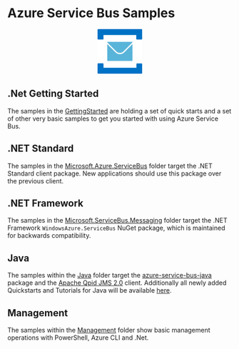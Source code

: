 # Azure Service Bus Samples

<p align="center">
  <img src="../service-bus.png" alt="Microsoft Azure Service Bus" width="100"/>
</p>

## .Net Getting Started

The samples in the [GettingStarted](DotNet/GettingStarted) are holding a set of quick starts and a set of other very basic samples to get you started with using Azure Service Bus.

## .NET Standard

The samples in the
[Microsoft.Azure.ServiceBus](DotNet/Microsoft.Azure.ServiceBus) folder target
the .NET Standard client package. New applications should use this package over
the previous client. 

## .NET Framework

The samples in the
[Microsoft.ServiceBus.Messaging](DotNet/Microsoft.ServiceBus.Messaging) folder
target the .NET Framework `WindowsAzure.ServiceBus` NuGet package, which is
maintained for backwards compatibility.

## Java

The samples within the [Java](Java) folder target the
[azure-service-bus-java](https://github.com/Azure/azure-service-bus-java)
package and the [Apache Qpid JMS 2.0](https://qpid.apache.org/components/jms/)
client. Additionally all newly added Quickstarts and Tutorials for Java will be available [here](ava/quickstarts-and-tutorials).

## Management

The samples within the [Management](Management) folder show basic management operations with PowerShell, Azure CLI and .Net.